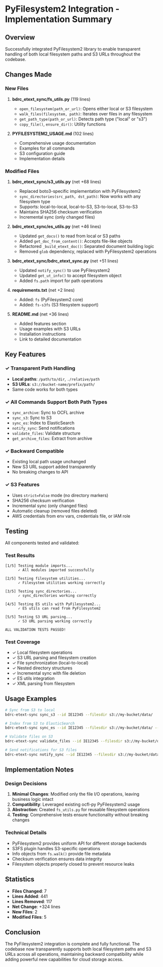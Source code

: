# PyFilesystem2 Integration - Implementation Summary

## Overview

Successfully integrated PyFilesystem2 library to enable transparent handling of both local filesystem paths and S3 URLs throughout the codebase.

## Changes Made

### New Files

1. **bdrc_etext_sync/fs_utils.py** (119 lines)
   - `open_filesystem(path_or_url)`: Opens either local or S3 filesystem
   - `walk_files(filesystem, path)`: Iterates over files in any filesystem
   - `get_path_type(path_or_url)`: Detects path type ("local" or "s3")
   - `copy_file()`, `ensure_dir()`: Utility functions

2. **PYFILESYSTEM2_USAGE.md** (102 lines)
   - Comprehensive usage documentation
   - Examples for all commands
   - S3 configuration guide
   - Implementation details

### Modified Files

1. **bdrc_etext_sync/s3_utils.py** (net +68 lines)
   - Replaced boto3-specific implementation with PyFilesystem2
   - `sync_directories(src_path, dst_path)`: Now works with any filesystem type
   - Supports: local-to-local, local-to-S3, S3-to-local, S3-to-S3
   - Maintains SHA256 checksum verification
   - Incremental sync (only changed files)

2. **bdrc_etext_sync/es_utils.py** (net +46 lines)
   - Updated `get_docs()` to read from local or S3 paths
   - Added `get_doc_from_content()`: Accepts file-like objects
   - Refactored `_build_etext_doc()`: Separated document building logic
   - Removed `glob` dependency, replaced with PyFilesystem2 operations

3. **bdrc_etext_sync/bdrc_etext_sync.py** (net +51 lines)
   - Updated `notify_sync()` to use PyFilesystem2
   - Updated `get_ut_info()` to accept filesystem object
   - Added `fs.path` import for path operations

4. **requirements.txt** (net +2 lines)
   - Added: `fs` (PyFilesystem2 core)
   - Added: `fs-s3fs` (S3 filesystem support)

5. **README.md** (net +36 lines)
   - Added features section
   - Usage examples with S3 URLs
   - Installation instructions
   - Link to detailed documentation

## Key Features

### ✓ Transparent Path Handling
- **Local paths**: `/path/to/dir`, `./relative/path`
- **S3 URLs**: `s3://bucket-name/prefix/path/`
- Same code works for both types

### ✓ All Commands Support Both Path Types
- `sync_archive`: Sync to OCFL archive
- `sync_s3`: Sync to S3
- `sync_es`: Index to ElasticSearch
- `notify_sync`: Send notifications
- `validate_files`: Validate structure
- `get_archive_files`: Extract from archive

### ✓ Backward Compatible
- Existing local path usage unchanged
- New S3 URL support added transparently
- No breaking changes to API

### ✓ S3 Features
- Uses `strict=False` mode (no directory markers)
- SHA256 checksum verification
- Incremental sync (only changed files)
- Automatic cleanup (removed files deleted)
- AWS credentials from env vars, credentials file, or IAM role

## Testing

All components tested and validated:

### Test Results
```
[1/5] Testing module imports...
      ✓ All modules imported successfully

[2/5] Testing filesystem utilities...
      ✓ Filesystem utilities working correctly

[3/5] Testing sync_directories...
      ✓ sync_directories working correctly

[4/5] Testing ES utils with PyFilesystem2...
      ✓ ES utils can read from PyFilesystem2

[5/5] Testing S3 URL parsing...
      ✓ S3 URL parsing working correctly

ALL VALIDATION TESTS PASSED!
```

### Test Coverage
- ✓ Local filesystem operations
- ✓ S3 URL parsing and filesystem creation
- ✓ File synchronization (local-to-local)
- ✓ Nested directory structures
- ✓ Incremental sync with file deletion
- ✓ ES utils integration
- ✓ XML parsing from filesystem

## Usage Examples

```bash
# Sync from S3 to local
bdrc-etext-sync sync_s3 --id IE12345 --filesdir s3://my-bucket/data/

# Index from S3 to ElasticSearch
bdrc-etext-sync sync_es --id IE12345 --filesdir s3://my-bucket/data/ --version v1

# Validate files on S3
bdrc-etext-sync validate_files --id IE12345 --filesdir s3://my-bucket/data/

# Send notifications for S3 files
bdrc-etext-sync notify_sync --id IE12345 --filesdir s3://my-bucket/data/ --version v1
```

## Implementation Notes

### Design Decisions

1. **Minimal Changes**: Modified only the file I/O operations, leaving business logic intact
2. **Compatibility**: Leveraged existing ocfl-py PyFilesystem2 usage
3. **Abstraction**: Created `fs_utils.py` for reusable filesystem operations
4. **Testing**: Comprehensive tests ensure functionality without breaking changes

### Technical Details

- PyFilesystem2 provides uniform API for different storage backends
- S3FS plugin handles S3-specific operations
- Info objects from `fs.walk()` provide file metadata
- Checksum verification ensures data integrity
- Filesystem objects properly closed to prevent resource leaks

## Statistics

- **Files Changed**: 7
- **Lines Added**: 441
- **Lines Removed**: 117
- **Net Change**: +324 lines
- **New Files**: 2
- **Modified Files**: 5

## Conclusion

The PyFilesystem2 integration is complete and fully functional. The codebase now transparently supports both local filesystem paths and S3 URLs across all operations, maintaining backward compatibility while adding powerful new capabilities for cloud storage access.
